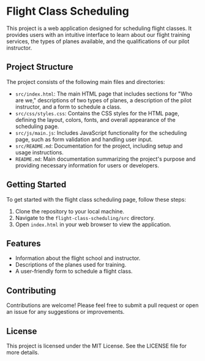 # Flight Class Scheduling

This project is a web application designed for scheduling flight classes. It provides users with an intuitive interface to learn about our flight training services, the types of planes available, and the qualifications of our pilot instructor. 

## Project Structure

The project consists of the following main files and directories:

- `src/index.html`: The main HTML page that includes sections for "Who are we," descriptions of two types of planes, a description of the pilot instructor, and a form to schedule a class.
- `src/css/styles.css`: Contains the CSS styles for the HTML page, defining the layout, colors, fonts, and overall appearance of the scheduling page.
- `src/js/main.js`: Includes JavaScript functionality for the scheduling page, such as form validation and handling user input.
- `src/README.md`: Documentation for the project, including setup and usage instructions.
- `README.md`: Main documentation summarizing the project's purpose and providing necessary information for users or developers.

## Getting Started

To get started with the flight class scheduling page, follow these steps:

1. Clone the repository to your local machine.
2. Navigate to the `flight-class-scheduling/src` directory.
3. Open `index.html` in your web browser to view the application.

## Features

- Information about the flight school and instructor.
- Descriptions of the planes used for training.
- A user-friendly form to schedule a flight class.

## Contributing

Contributions are welcome! Please feel free to submit a pull request or open an issue for any suggestions or improvements. 

## License

This project is licensed under the MIT License. See the LICENSE file for more details.